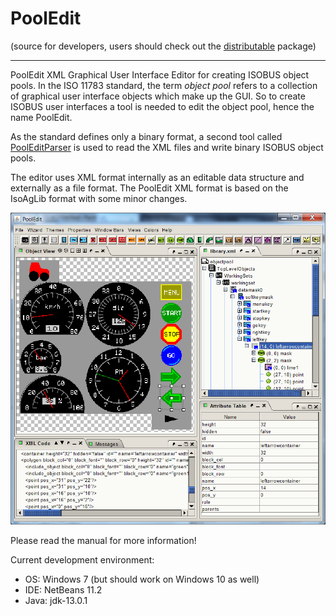 # PoolEdit

(source for developers, users should check out the
[distributable](https://github.com/moehman/PoolEditDist) package)

---

PoolEdit XML Graphical User Interface Editor for creating ISOBUS
object pools. In the ISO 11783 standard, the term _object pool_ refers
to a collection of graphical user interface objects which make up the
GUI. So to create ISOBUS user interfaces a tool is needed to edit the
object pool, hence the name PoolEdit.

As the standard defines only a binary format, a second tool called
[PoolEditParser](https://github.com/moehman/PoolEditParser) is used to
read the XML files and write binary ISOBUS object pools.

The editor uses XML format internally as an editable data structure
and externally as a file format. The PoolEdit XML format is based on
the IsoAgLib format with some minor changes.

![Screenshot](screenshot.png)

Please read the manual for more information!

Current development environment:
* OS: Windows 7 (but should work on Windows 10 as well)
* IDE: NetBeans 11.2
* Java: jdk-13.0.1

